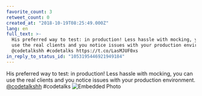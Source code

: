 ```yaml
---
favorite_count: 3
retweet_count: 0
created_at: "2018-10-19T08:25:49.000Z"
lang: en
full_text: >-
  His preferred way to test: in production! Less hassle with mocking, you can
  use the real clients and you notice issues with your production environment.
  @codetalkshh #codetalks https://t.co/LasMJUF0xs
in_reply_to_status_id: "1053195446921949184"
---
```


His preferred way to test: in production! Less hassle with mocking, you can use
the real clients and you notice issues with your production environment.
[@codetalkshh](https://twitter.com/codetalkshh) #codetalks
![Embedded Photo](https://twitter-media-coderbyheart.s3.eu-north-1.amazonaws.com/1053200535489265664-Dp24Si7XcAAAgCI.jpg)
